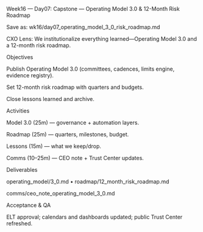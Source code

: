 Week16 — Day07: Capstone — Operating Model 3.0 & 12-Month Risk Roadmap

Save as: wk16/day07_operating_model_3_0_risk_roadmap.md

CXO Lens: We institutionalize everything learned—Operating Model 3.0 and a 12-month risk roadmap.

Objectives

Publish Operating Model 3.0 (committees, cadences, limits engine, evidence registry).

Set 12-month risk roadmap with quarters and budgets.

Close lessons learned and archive.

Activities

Model 3.0 (25m) — governance + automation layers.

Roadmap (25m) — quarters, milestones, budget.

Lessons (15m) — what we keep/drop.

Comms (10–25m) — CEO note + Trust Center updates.

Deliverables

operating_model/3_0.md • roadmap/12_month_risk_roadmap.md

comms/ceo_note_operating_model_3_0.md

Acceptance & QA

ELT approval; calendars and dashboards updated; public Trust Center refreshed.
